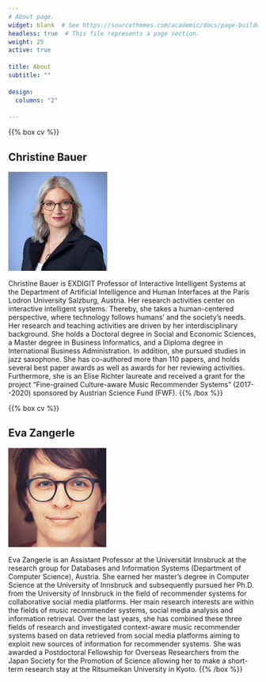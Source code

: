 ```yaml
---
# About page.
widget: blank  # See https://sourcethemes.com/academic/docs/page-builder/
headless: true  # This file represents a page section.
weight: 25
active: true

title: About
subtitle: ""

design:
  columns: "2"
 
---
```


{{% box cv %}}
## Christine Bauer

![Photo of Christine Bauer](chb.jpg)

Christine Bauer is EXDIGIT Professor of Interactive Intelligent Systems at the Department of Artificial Intelligence and Human Interfaces at the Paris Lodron University Salzburg, Austria. Her research activities center on interactive intelligent systems. Thereby, she takes a human-centered perspective, where technology follows humans’ and the society’s needs.
Her research and teaching activities are driven by her interdisciplinary background. She holds a Doctoral degree in Social and Economic Sciences, a Master degree in Business Informatics, and a Diploma degree in International Business Administration. In addition, she pursued studies in jazz saxophone.
She has co-authored more than 110 papers, and holds several best paper awards as well as awards for her reviewing activities. Furthermore, she is an Elise Richter laureate and received a grant for the project “Fine-grained Culture-aware Music Recommender Systems” (2017--2020) sponsored by Austrian Science Fund (FWF). 
{{% /box %}}   

{{% box cv %}}
## Eva Zangerle

![Photo of Eva Zangerle](ez.jpg)

Eva Zangerle is an Assistant Professor at the Universität Innsbruck at the research group for Databases and Information Systems (Department of Computer Science), Austria. She earned her master’s degree in Computer Science at the University of Innsbruck and subsequently pursued her Ph.D. from the University of Innsbruck in the field of recommender systems for collaborative social media platforms. Her main research interests are within the fields of music recommender systems, social media analysis and information retrieval. Over the last years, she has combined these three fields of research and investigated context-aware music recommender systems based on data retrieved from social media platforms aiming to exploit new sources of information for recommender systems. She was awarded a Postdoctoral Fellowship for Overseas Researchers from the Japan Society for the Promotion of Science allowing her to make a short-term research stay at the Ritsumeikan University in Kyoto.
{{% /box %}}   